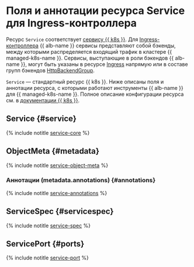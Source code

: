 # Поля и аннотации ресурса Service для Ingress-контроллера


Ресурс `Service` соответствует [сервису {{ k8s }}](../../../managed-kubernetes/concepts/index.md#service). Для [Ingress-контроллера](../../../application-load-balancer/tools/k8s-ingress-controller/index.md) {{ alb-name }} сервисы представляют собой бэкенды, между которыми распределяется входящий трафик в кластере {{ managed-k8s-name }}. Сервисы, выступающие в роли бэкендов {{ alb-name }}, могут быть указаны в ресурсе [Ingress](../../../managed-kubernetes/alb-ref/ingress.md) напрямую или в составе групп бэкендов [HttpBackendGroup](../../../managed-kubernetes/alb-ref/http-backend-group.md).

`Service` — стандартный ресурс {{ k8s }}. Ниже описаны поля и аннотации ресурса, с которыми работают инструменты {{ alb-name }} для {{ managed-k8s-name }}. Полное описание конфигурации ресурса см. в [документации {{ k8s }}](https://kubernetes.io/docs/reference/kubernetes-api/service-resources/service-v1/).

## Service {#service}

{% include notitle [service-core](../../../_includes/managed-kubernetes/alb-ref/service-core-for-ingress.md) %}

## ObjectMeta {#metadata}

{% include notitle [service-object-meta](../../../_includes/managed-kubernetes/alb-ref/service-object-meta.md) %}

### Аннотации (metadata.annotations) {#annotations}

{% include notitle [service-annotations](../../../_includes/managed-kubernetes/alb-ref/service-annotations.md) %}

## ServiceSpec {#servicespec}

{% include notitle [service-spec](../../../_includes/managed-kubernetes/alb-ref/service-spec.md) %}

## ServicePort {#ports}

{% include notitle [service-port](../../../_includes/managed-kubernetes/alb-ref/service-port.md) %}
